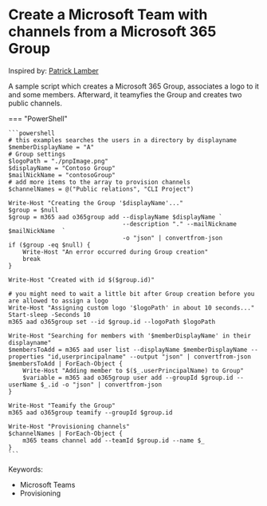 # Create a Microsoft Team with channels from a Microsoft 365 Group

Inspired by: [Patrick Lamber](https://www.nubo.eu/Provision-A-Team-With-CLI-For-Microsoft-365/)

A sample script which creates a Microsoft 365 Group, associates a logo to it and some members. Afterward, it teamyfies the Group and creates two public channels.

=== "PowerShell"

    ```powershell
    # this examples searches the users in a directory by displayname
    $memberDisplayName = "A"
    # Group settings
    $logoPath = "./pnpImage.png"
    $displayName = "Contoso Group"
    $mailNickName = "contosoGroup"
    # add more items to the array to provision channels
    $channelNames = @("Public relations", "CLI Project")

    Write-Host "Creating the Group '$displayName'..."
    $group = $null
    $group = m365 aad o365group add --displayName $displayName `
                                    --description "." --mailNickname $mailNickName  `
                                    -o "json" | convertfrom-json
    if ($group -eq $null) {
        Write-Host "An error occurred during Group creation"
        break
    }

    Write-Host "Created with id $($group.id)"

    # you might need to wait a little bit after Group creation before you are allowed to assign a logo
    Write-Host "Assigning custom logo '$logoPath' in about 10 seconds..."
    Start-sleep -Seconds 10
    m365 aad o365group set --id $group.id --logoPath $logoPath    

    Write-Host "Searching for members with '$memberDisplayName' in their displayname"
    $membersToAdd = m365 aad user list --displayName $memberDisplayName --properties "id,userprincipalname" --output "json" | convertfrom-json
    $membersToAdd | ForEach-Object {
        Write-Host "Adding member to $($_.userPrincipalName) to Group"
        $variable = m365 aad o365group user add --groupId $group.id --userName $_.id -o "json" | convertfrom-json
    }

    Write-Host "Teamify the Group"
    m365 aad o365group teamify --groupId $group.id

    Write-Host "Provisioning channels"
    $channelNames | ForEach-Object {
        m365 teams channel add --teamId $group.id --name $_ 
    }
    ```

Keywords:

- Microsoft Teams
- Provisioning
